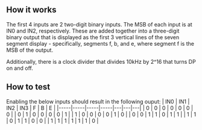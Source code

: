 <!---

This file is used to generate your project datasheet. Please fill in the information below and delete any unused
sections.

You can also include images in this folder and reference them in the markdown. Each image must be less than
512 kb in size, and the combined size of all images must be less than 1 MB.
-->

## How it works

The first 4 inputs are 2 two-digit binary inputs. The MSB of each input is at IN0 and IN2, respectively. These are added together into a three-digit binary output that is displayed as the first 3 vertical lines of the seven segment display - specifically, segments f, b, and e, where segment f is the MSB of the output.

Additionally, there is a clock divider that divides 10kHz by 2^16 that turns DP on and off.

## How to test

Enabling the below inputs should result in the following ouput:
| IN0 | IN1 | IN2 | IN3 | F | B | E |
|-----|-----|-----|-----|---|---|---|
| 0   | 0   | 0   | 0   | 0 | 0 | 0 |
| 0   | 1   | 0   | 0   | 0 | 0 | 1 |
| 1   | 0   | 0   | 0   | 0 | 1 | 0 |
| 0   | 0   | 1   | 1   | 0 | 1 | 1 |
| 1   | 1   | 0   | 1   | 1 | 0 | 0 |
| 1   | 1   | 1   | 1   | 1 | 1 | 0 |
